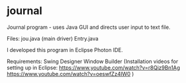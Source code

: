 # journal
Journal program - uses Java GUI and directs user input to text file.

Files:
jou.java (main driver)
Entry.java

I developed this program in Eclipse Photon IDE.

Requirements:
Swing Designer
Window Builder
(Installation videos for setting up in Eclipse:
https://www.youtube.com/watch?v=r8Qiz9Bn1Ag
https://www.youtube.com/watch?v=oeswfZz4IW0 )
